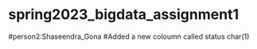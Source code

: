 # spring2023_bigdata_assignment1
#person2:Shaseendra_Gona
#Added a new coloumn called status char(1)
